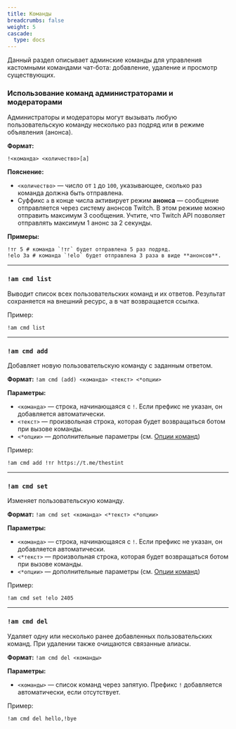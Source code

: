```yaml
---
title: Команды
breadcrumbs: false
weight: 5
cascade:
  type: docs
---
```


Данный раздел описывает админские команды для управления кастомными командами чат-бота: добавление, удаление и просмотр существующих.

### Использование команд администраторами и модераторами
Администраторы и модераторы могут вызывать любую пользовательскую команду несколько раз подряд или в режиме объявления (анонса).

**Формат:**
```text
!<команда> <количество>[a]
```

**Пояснение:**
- `<количество>` — число от `1` до `100`, указывающее, сколько раз команда должна быть отправлена.
- Суффикс `a` в конце числа активирует режим **анонса** — сообщение отправляется через систему анонсов Twitch. В этом режиме можно отправить максимум 3 сообщения. Учтите, что Twitch API позволяет отправлять максимум 1 анонс за 2 секунды.

**Примеры:**
```text
!тг 5 # команда `!тг` будет отправлена 5 раз подряд.
!elo 3a # команда `!elo` будет отправлена 3 раза в виде **анонсов**.
```

---

### `!am cmd list`
Выводит список всех пользовательских команд и их ответов.
Результат сохраняется на внешний ресурс, а в чат возвращается ссылка.

Пример:
```text
!am cmd list
```

---

### `!am cmd add`
Добавляет новую пользовательскую команду с заданным ответом.

**Формат:**
`!am cmd (add) <команда> <текст> <*опции>`

**Параметры:**
- `<команда>` — строка, начинающаяся с `!`. Если префикс не указан, он добавляется автоматически.
- `<текст>` — произвольная строка, которая будет возвращаться ботом при вызове команды.
- `<*опции>` — дополнительные параметры (см. [Опции команд](options))

Пример:
```text
!am cmd add !тг https://t.me/thestint
```

---

### `!am cmd set`
Изменяет пользовательскую команду.

**Формат:**
`!am cmd set <команда> <*текст> <*опции>`

**Параметры:**
- `<команда>` — строка, начинающаяся с `!`. Если префикс не указан, он добавляется автоматически.
- `<*текст>` — произвольная строка, которая будет возвращаться ботом при вызове команды.
- `<*опции>` — дополнительные параметры (см. [Опции команд](options))

Пример:
```text
!am cmd set !elo 2405
```

---

### `!am cmd del`
Удаляет одну или несколько ранее добавленных пользовательских команд. При удалении также очищаются связанные алиасы.

**Формат:**
`!am cmd del <команды>`

**Параметры:**
- `<команды>` — список команд через запятую. Префикс `!` добавляется автоматически, если отсутствует.

Пример:
```text
!am cmd del hello,!bye
```